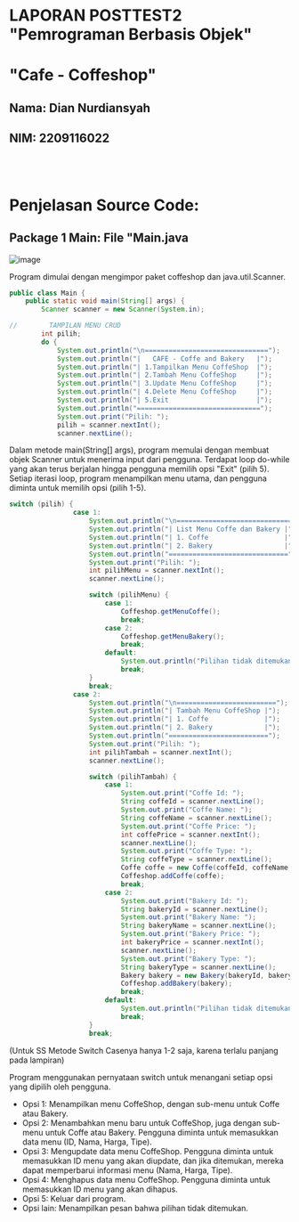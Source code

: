 <h1>LAPORAN POSTTEST2 "Pemrograman Berbasis Objek"</h1>
<h1>"Cafe - Coffeshop"</h>
<h2>Nama:  Dian Nurdiansyah</h2>
<h2>NIM:   2209116022</h2>
<br></br>
<h1>Penjelasan Source Code:</h1>
<h2><b>Package 1 Main: File "Main.java</b></h2>

![image](https://github.com/DyanHarden/CAFE_Posttest2PBO/assets/94899238/b3e5afe1-5046-4170-a8a1-4b9253707173)

Program dimulai dengan mengimpor paket coffeshop dan java.util.Scanner.

```java
public class Main {
    public static void main(String[] args) {
        Scanner scanner = new Scanner(System.in);

//        TAMPILAN MENU CRUD
        int pilih;
        do {
            System.out.println("\n===============================");
            System.out.println("|   CAFE - Coffe and Bakery   |");
            System.out.println("| 1.Tampilkan Menu CoffeShop  |");
            System.out.println("| 2.Tambah Menu CoffeShop     |");
            System.out.println("| 3.Update Menu CoffeShop     |");
            System.out.println("| 4.Delete Menu CoffeShop     |");
            System.out.println("| 5.Exit                      |");
            System.out.println("===============================");
            System.out.print("Pilih: ");
            pilih = scanner.nextInt();
            scanner.nextLine();
```
Dalam metode main(String[] args), program memulai dengan membuat objek Scanner untuk menerima input dari pengguna.
Terdapat loop do-while yang akan terus berjalan hingga pengguna memilih opsi "Exit" (pilih 5).
Setiap iterasi loop, program menampilkan menu utama, dan pengguna diminta untuk memilih opsi (pilih 1-5).

```java
switch (pilih) {
                case 1:
                    System.out.println("\n==============================");
                    System.out.println("| List Menu Coffe dan Bakery |");
                    System.out.println("| 1. Coffe                   |");
                    System.out.println("| 2. Bakery                  |");
                    System.out.println("==============================");
                    System.out.print("Pilih: ");
                    int pilihMenu = scanner.nextInt();
                    scanner.nextLine();

                    switch (pilihMenu) {
                        case 1:
                            Coffeshop.getMenuCoffe();
                            break;
                        case 2:
                            Coffeshop.getMenuBakery();
                            break;
                        default:
                            System.out.println("Pilihan tidak ditemukan!");
                            break;
                    }
                    break;
                case 2:
                    System.out.println("\n=========================");
                    System.out.println("| Tambah Menu CoffeShop |");
                    System.out.println("| 1. Coffe              |");
                    System.out.println("| 2. Bakery             |");
                    System.out.println("=========================");
                    System.out.print("Pilih: ");
                    int pilihTambah = scanner.nextInt();
                    scanner.nextLine();

                    switch (pilihTambah) {
                        case 1:
                            System.out.print("Coffe Id: ");
                            String coffeId = scanner.nextLine();
                            System.out.print("Coffe Name: ");
                            String coffeName = scanner.nextLine();
                            System.out.print("Coffe Price: ");
                            int coffePrice = scanner.nextInt();
                            scanner.nextLine();
                            System.out.print("Coffe Type: ");
                            String coffeType = scanner.nextLine();
                            Coffe coffe = new Coffe(coffeId, coffeName, coffePrice, coffeType);
                            Coffeshop.addCoffe(coffe);
                            break;
                        case 2:
                            System.out.print("Bakery Id: ");
                            String bakeryId = scanner.nextLine();
                            System.out.print("Bakery Name: ");
                            String bakeryName = scanner.nextLine();
                            System.out.print("Bakery Price: ");
                            int bakeryPrice = scanner.nextInt();
                            scanner.nextLine();
                            System.out.print("Bakery Type: ");
                            String bakeryType = scanner.nextLine();
                            Bakery bakery = new Bakery(bakeryId, bakeryName, bakeryPrice, bakeryType);
                            Coffeshop.addBakery(bakery);
                            break;
                        default:
                            System.out.println("Pilihan tidak ditemukan!");
                            break;
                    }
                    break;
```
(Untuk SS Metode Switch Casenya hanya 1-2 saja, karena terlalu panjang pada lampiran)

Program menggunakan pernyataan switch untuk menangani setiap opsi yang dipilih oleh pengguna.
- Opsi 1: Menampilkan menu CoffeShop, dengan sub-menu untuk Coffe atau Bakery.
- Opsi 2: Menambahkan menu baru untuk CoffeShop, juga dengan sub-menu untuk Coffe atau Bakery. Pengguna diminta untuk memasukkan data menu (ID, Nama, Harga, Tipe).
- Opsi 3: Mengupdate data menu CoffeShop. Pengguna diminta untuk memasukkan ID menu yang akan diupdate, dan jika ditemukan, mereka dapat memperbarui informasi menu (Nama, Harga, Tipe).
- Opsi 4: Menghapus data menu CoffeShop. Pengguna diminta untuk memasukkan ID menu yang akan dihapus.
- Opsi 5: Keluar dari program.
- Opsi lain: Menampilkan pesan bahwa pilihan tidak ditemukan.
